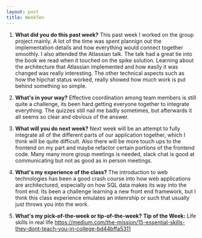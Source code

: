 ```yaml
---
layout: post
title: WeekTen
---
```


1. **What did you do this past week?**
This past week I worked on the group project mainly. A lot of the time was spent plannign out the implementation details and how everything would connect together smoothly. I also attended the Atlassian talk. The talk had a great tie into the book we read when it touched on the spike solution. Learning about the architecture that Atlassian implemented and how easily it was changed was really interesting. The other technical aspects such as how the hipchat status worked, really showed how much work is put behind something so simple.

2. **What's in your way?**
Effective coordination among team members is still quite a challenge, its been hard getting everyone together to integrate everything. The quizzes still nail me badly sometimes, but afterwards it all seems so clear and obvious of the answer.

3. **What will you do next week?**
Next week will be an attempt to fully integrate all of the different parts of our application together, which I think will be quite difficult. Also there will be more touch ups to the frontend on my part and maybe refactor certain portions of the frontend code. Many many more group meetings is needed, slack chat is good at communicating but not as good as in person meetings.

4. **What's my experience of the class?**
The introduction to web technologies has been a good crash course into how web applications are architectured, especially on how SQL data makes its way into the front end. Its been a challenge learning a new front end framework, but I think this class experience emulates an intenrship or such that usually just throws you into the work.  

5. **What's my pick-of-the-week or tip-of-the-week?**
**Tip of the Week:** Life skills in real life
<https://medium.com/the-mission/15-essential-skills-they-dont-teach-you-in-college-bd44bffa5311>
